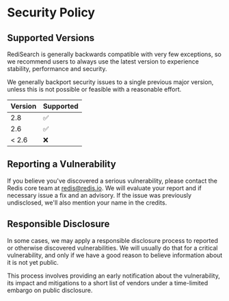# Security Policy

## Supported Versions

RediSearch is generally backwards compatible with very few exceptions, so we
recommend users to always use the latest version to experience stability,
performance and security.

We generally backport security issues to a single previous major version,
unless this is not possible or feasible with a reasonable effort.

| Version | Supported          |
| ------- | ------------------ |
| 2.8     | :white_check_mark: |
| 2.6     | :white_check_mark: |
| < 2.6   | :x:                |

## Reporting a Vulnerability

If you believe you've discovered a serious vulnerability, please contact the
Redis core team at redis@redis.io. We will evaluate your report and if
necessary issue a fix and an advisory. If the issue was previously undisclosed,
we'll also mention your name in the credits.

## Responsible Disclosure

In some cases, we may apply a responsible disclosure process to reported or
otherwise discovered vulnerabilities. We will usually do that for a critical
vulnerability, and only if we have a good reason to believe information about
it is not yet public.

This process involves providing an early notification about the vulnerability,
its impact and mitigations to a short list of vendors under a time-limited
embargo on public disclosure.
